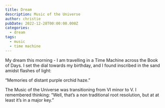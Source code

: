 ```yaml
---
title: Dream
description: Music of the Universe
author: christie
pubDate: 2022-12-28T00:00:00.000Z
categories:
  - dream
tags:
  - music
  - time machine
---
```


My dream this morning - I am travelling in a Time Machine across the Book of Days. I set the dial towards my birthday, and I found inscribed in the sand amidst flashes of light:

“Memories of distant purple orchid haze.”

The Music of the Universe was transitioning from VI minor to V. I remembered thinking: “Well, that’s a non traditional root resolution, but at at least it’s in a major key.”
